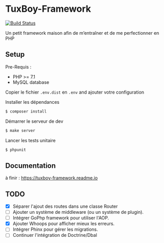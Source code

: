 # TuxBoy-Framework
[![Build Status](https://travis-ci.org/TuxBoy/TuxBoy-Framework.svg?branch=master)](https://travis-ci.org/TuxBoy/TuxBoy-Framework)

Un petit framework maison afin de m’entraîner et de me perfectionner en PHP

## Setup

Pre-Requis :
- PHP >= 7.1
- MySQL database
 
Copier le fichier `.env.dist` en `.env` and ajouter votre configuration

Installer les dépendances

```bash
$ composer install
```

Démarrer le serveur de dev

```php
$ make server
```

Lancer les tests unitaire

```php
$ phpunit
```

## Documentation
à finir : https://tuxboy-framework.readme.io

## TODO

- [X] Séparer l'ajout des routes dans une classe Router
- [ ] Ajouter un système de middleware (ou un système de plugin).
- [ ] Intégrer GoPhp framework pour utiliser l'AOP.
- [X] Ajouter Whoops pour afficher mieux les erreurs.
- [ ] Intégrer Phinx pour gérer les migrations.
- [ ] Continuer l'intégration de Doctrine/Dbal 

